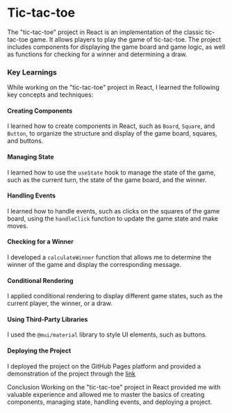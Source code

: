 # Tic-tac-toe
The "tic-tac-toe" project in React is an implementation of the classic tic-tac-toe game. It allows players to play the game of tic-tac-toe. The project includes components for displaying the game board and game logic, as well as functions for checking for a winner and determining a draw.

### Key Learnings
While working on the "tic-tac-toe" project in React, I learned the following key concepts and techniques:

#### Creating Components
I learned how to create components in React, such as `Board`, `Square`, and `Button`, to organize the structure and display of the game board, squares, and buttons.

#### Managing State
I learned how to use the `useState` hook to manage the state of the game, such as the current turn, the state of the game board, and the winner.

#### Handling Events
I learned how to handle events, such as clicks on the squares of the game board, using the `handleClick` function to update the game state and make moves.

#### Checking for a Winner
I developed a `calculateWinner` function that allows me to determine the winner of the game and display the corresponding message.

#### Conditional Rendering
I applied conditional rendering to display different game states, such as the current player, the winner, or a draw.

#### Using Third-Party Libraries
I used the `@mui/material` library to style UI elements, such as buttons.

#### Deploying the Project
I deployed the project on the GitHub Pages platform and provided a demonstration of the project through the [link](dmitrylasuta.github.io/tic-tac-toe/.)

Conclusion
Working on the "tic-tac-toe" project in React provided me with valuable experience and allowed me to master the basics of creating components, managing state, handling events, and deploying a project.

